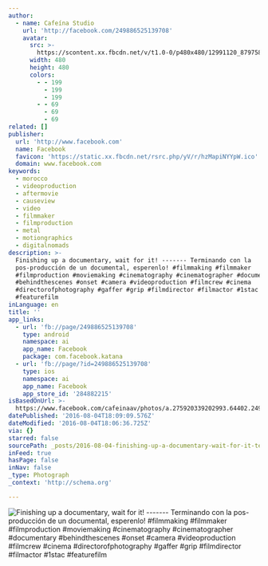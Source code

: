 ```yaml
---
author:
  - name: Cafeína Studio
    url: 'http://facebook.com/249886525139708'
    avatar:
      src: >-
        https://scontent.xx.fbcdn.net/v/t1.0-0/p480x480/12991120_879758445485843_4405950810495298848_n.jpg?oh=954e7ba7472a1661cd81cc2c1b83c741&oe=585AD349
      width: 480
      height: 480
      colors:
        - - 199
          - 199
          - 199
        - - 69
          - 69
          - 69
related: []
publisher:
  url: 'http://www.facebook.com'
  name: Facebook
  favicon: 'https://static.xx.fbcdn.net/rsrc.php/yV/r/hzMapiNYYpW.ico'
  domain: www.facebook.com
keywords:
  - morocco
  - videoproduction
  - aftermovie
  - causeview
  - video
  - filmmaker
  - filmproduction
  - metal
  - motiongraphics
  - digitalnomads
description: >-
  Finishing up a documentary, wait for it! ------- Terminando con la
  pos-producción de un documental, esperenlo! #filmmaking #filmmaker
  #filmproduction #moviemaking #cinematography #cinematographer #documentary
  #behindthescenes #onset #camera #videoproduction #filmcrew #cinema
  #directorofphotography #gaffer #grip #filmdirector #filmactor #1stac
  #featurefilm
inLanguage: en
title: ''
app_links:
  - url: 'fb://page/249886525139708'
    type: android
    namespace: ai
    app_name: Facebook
    package: com.facebook.katana
  - url: 'fb://page/?id=249886525139708'
    type: ios
    namespace: ai
    app_name: Facebook
    app_store_id: '284882215'
isBasedOnUrl: >-
  https://www.facebook.com/cafeinaav/photos/a.275920339202993.64402.249886525139708/900422240086130/?type=3
datePublished: '2016-08-04T18:09:09.576Z'
dateModified: '2016-08-04T18:06:36.725Z'
via: {}
starred: false
sourcePath: _posts/2016-08-04-finishing-up-a-documentary-wait-for-it-terminando.md
inFeed: true
hasPage: false
inNav: false
_type: Photograph
_context: 'http://schema.org'

---
```

![Finishing up a documentary, wait for it! ------- Terminando con la pos-producción de un documental, esperenlo! #filmmaking #filmmaker #filmproduction #moviemaking #cinematography #cinematographer #documentary #behindthescenes #onset #camera #videoproduction #filmcrew #cinema #directorofphotography #gaffer #grip #filmdirector #filmactor #1stac #featurefilm](https://scontent.xx.fbcdn.net/t31.0-8/s720x720/13613331_900422240086130_2428842790020816372_o.jpg)